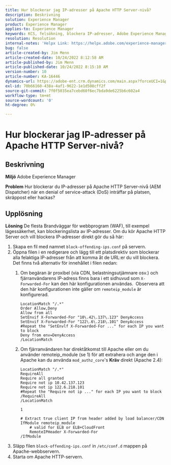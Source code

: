 ```yaml
---
title: Hur blockerar jag IP-adresser på Apache HTTP Server-nivå?
description: Beskrivning
solution: Experience Manager
product: Experience Manager
applies-to: Experience Manager
keywords: KCS, felsökning, blockera IP-adresser, Adobe Experience Manager, AEM, Apache HTTP Server-nivå
resolution: Resolution
internal-notes: 'Helpx Link: https://helpx.adobe.com/experience-manager/kb/block-ips-apache-http-server.html#remoteip_module'
bug: false
article-created-by: Jim Menn
article-created-date: 10/24/2022 8:12:58 AM
article-published-by: Jim Menn
article-published-date: 10/24/2022 8:15:10 AM
version-number: 10
article-number: KA-16446
dynamics-url: https://adobe-ent.crm.dynamics.com/main.aspx?forceUCI=1&pagetype=entityrecord&etn=knowledgearticle&id=3e9f6ba7-7353-ed11-bba2-6045bd0065f9
exl-id: 70b66160-438a-4af1-9622-1e1d508cff2f
source-git-commit: 7f0f5035ea7cebd60f6ec7bda9de6225b6c602a4
workflow-type: tm+mt
source-wordcount: '0'
ht-degree: 0%

---
```


# Hur blockerar jag IP-adresser på Apache HTTP Server-nivå?

## Beskrivning


<b>Miljö</b>
Adobe Experience Manager

<b>Problem</b>
Hur blockerar du IP-adresser på Apache HTTP Server-nivå (AEM Dispatcher) när en denial of service-attack (DoS) inträffar på platsen, skräppost eller hackas?


## Upplösning


<b>Lösning</b>
De flesta Brandväggar för webbprogram (WAF), till exempel lägessäkerhet, kan blockeringslista av IP-adresser.
Om du kör Apache HTTP Server och vill blockera IP-adresser direkt gör du så här:

1. Skapa en fil med namnet `block-offending-ips.conf` på servern.
2. Öppna filen i en redigerare och lägg till ett platsdirektiv som blockerar alla felaktiga IP-adresser från att komma åt de URL:er du vill blockera.  Det finns två alternativ för innehållet i filen nedan:
   1. Om begäran är proxibel (via CDN, belastningsutjämnare osv.) och fjärranvändarens IP-adress finns bara i ett sidhuvud som `X-Forwarded-For` kan den här konfigurationen användas.  Observera att den här konfigurationen inte gäller om `remoteip_module` är konfigurerad.  <br>

      ```
      LocationMatch "/.*"
      Order Allow,Deny
      Allow from all
      SetEnvif X-Forwarded-For "10\.42\.137\.123" DenyAccess
      SetEnvif X-Forwarded-For "122\.6\.218\.101" DenyAccess
      #Repeat the "SetEnvlf X-Forwarded-For ..." for each IP you want to block
      Deny from env=DenyAccess
      /LocationMatch
      ```
   2. Om fjärranvändaren har direktåtkomst till Apache eller om du använder remoteip_module (se 1) för att extrahera och ange den i Apache kan du använda `mod_authz_core`&#39;s <b>Kräv</b> direkt (Apache 2.4):

      ```
      LocationMatch "/.*"
      RequireAll
      Require all granted
      Require not ip 10.42.137.123
      Require not ip 122.6.218.101
      #Repeat the "Require not ip ..." for each IP you want to block
      /RequireAll
      /LocationMatch
      ```

      `1`


      ```
      # Extract true client IP from header added by load balancer/CDN
      IfModule remoteip_module
          # valid for ELB or ELB+CloudFront
          RemoteIPHeader X-Forwarded-For
      /IfModule
      ```
3. Släpp filen `block-offending-ips.conf` in `/etc/conf.d` mappen på Apache-webbservern.
4. Starta om Apache HTTP-servern.
